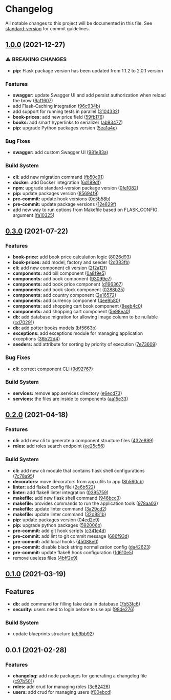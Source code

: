 # Changelog

All notable changes to this project will be documented in this file. See [standard-version](https://github.com/conventional-changelog/standard-version) for commit guidelines.

## [1.0.0](https://github.com/Rubenrod18/pypotter_books/compare/v0.3.0...v1.0.0) (2021-12-27)


### ⚠ BREAKING CHANGES

* **pip:** Flask package version has been updated from 1.1.2 to 2.0.1 version

### Features

* **swagger:** update Swagger UI and add persist authorization when reload the brow ([6af1607](https://github.com/Rubenrod18/pypotter_books/commit/6af160701d51c3aee760ed4e530a104543b240ec))
* add Flask-Caching integration ([96c934b](https://github.com/Rubenrod18/pypotter_books/commit/96c934bd29394cfb37f7e09a088ec69d758a8eea))
* add support for running tests in parallel ([3104332](https://github.com/Rubenrod18/pypotter_books/commit/31043325f3e6ca1b4f82d3a599063c771a489900))
* **book-prices:** add new price field ([59fb176](https://github.com/Rubenrod18/pypotter_books/commit/59fb1766d6af7748df13d566b9203b10d96c18ec))
* **books:** add smart hyperlinks to serializer ([ab93477](https://github.com/Rubenrod18/pypotter_books/commit/ab93477445be503bb0349fa68aa21f330d5a68f4))
* **pip:** upgrade Python packages version ([5ea1a4e](https://github.com/Rubenrod18/pypotter_books/commit/5ea1a4ed147d3a3432c59d122bafc740a34ed6fd))


### Bug Fixes

* **swagger:** add custom Swagger UI ([981e83a](https://github.com/Rubenrod18/pypotter_books/commit/981e83a21090f20149ee761a34a7649caa073b67))


### Build System

* **cli:** add new migration command ([fb50c91](https://github.com/Rubenrod18/pypotter_books/commit/fb50c916220ed24153a9ea3cca091c52914a9d7d))
* **docker:** add Docker integration ([6d189df](https://github.com/Rubenrod18/pypotter_books/commit/6d189df651c8fa97a797d01e19aeb7b9f25a4be7))
* **npm:** upgrade standard-version package version ([0fe1082](https://github.com/Rubenrod18/pypotter_books/commit/0fe1082461f189e17639583e82697d00bdd6b763))
* **pip:** update packages version ([85694f9](https://github.com/Rubenrod18/pypotter_books/commit/85694f9bda161e09613cb29610bc3d1b56c7eca2))
* **pre-commit:** update hook versions ([0c5b58b](https://github.com/Rubenrod18/pypotter_books/commit/0c5b58bfaf6386d6842e2178aa2891aea92694c9))
* **pre-commit:** update package versions ([12e829f](https://github.com/Rubenrod18/pypotter_books/commit/12e829f10fef2ffd466f6b234efb9d11943d1134))
* add new way to run options from Makefile based on FLASK_CONFIG argument ([fa10325](https://github.com/Rubenrod18/pypotter_books/commit/fa10325ded9230aad2d826dbf24bd7c0e6b6dfde))

## [0.3.0](https://github.com/Rubenrod18/flask_api_alchemy/compare/v0.2.0...v0.3.0) (2021-07-22)


### Features

* **book-price:** add book price calculation logic ([8026d93](https://github.com/Rubenrod18/flask_api_alchemy/commit/8026d93fbbb2fa23472adfec8e8cab91dfa2db05))
* **book-prices:** add model, factory and seeder ([2d383fb](https://github.com/Rubenrod18/flask_api_alchemy/commit/2d383fbd71df9a5060b05ca4d377a8e745cb858f))
* **cli:** add new component cli version ([2f2a12f](https://github.com/Rubenrod18/flask_api_alchemy/commit/2f2a12f885e8d7e1e6f5e5eababd80fddcc9b7e3))
* **components:** add bill component ([0a8f9e5](https://github.com/Rubenrod18/flask_api_alchemy/commit/0a8f9e5f9a4db7d7b7343125b15b913327ab7246))
* **components:** add book component ([93099e7](https://github.com/Rubenrod18/flask_api_alchemy/commit/93099e792386814f14b406fbeb04e31306e93884))
* **components:** add book price component ([d196367](https://github.com/Rubenrod18/flask_api_alchemy/commit/d196367885b17db5db1e2accf5f033c5d66bf398))
* **components:** add book stock component ([0288b25](https://github.com/Rubenrod18/flask_api_alchemy/commit/0288b2556d24d3be49ae8a887e4c02fde097a2b0))
* **components:** add country component ([2e16572](https://github.com/Rubenrod18/flask_api_alchemy/commit/2e165720d9ae421e7f1209ee091bd02073c0db3c))
* **components:** add currency component ([4ee9b80](https://github.com/Rubenrod18/flask_api_alchemy/commit/4ee9b802fb7903261899cade871df55df87e5322))
* **components:** add shopping cart book component ([8eeb4c0](https://github.com/Rubenrod18/flask_api_alchemy/commit/8eeb4c059ec05f417519e4a2a527b195453938f3))
* **components:** add shopping cart component ([5e98ea0](https://github.com/Rubenrod18/flask_api_alchemy/commit/5e98ea0ea740c241a8bbdd20dd5a889144438464))
* **db:** add database migration for allowing image column to be nullable ([cd70291](https://github.com/Rubenrod18/flask_api_alchemy/commit/cd702912a384ff278e6a18c12e435b24afbb88bf))
* **db:** add potter books models ([bf5663b](https://github.com/Rubenrod18/flask_api_alchemy/commit/bf5663b681357c7df657d3dfbcad97058c1151b4))
* **exceptions:** add exceptions module for managing application exceptions ([36b22d4](https://github.com/Rubenrod18/flask_api_alchemy/commit/36b22d4fb6e3a62f1b080ca1796ef42bae0ec3e2))
* **seeders:** add attribute for sorting by priority of execution ([7e73609](https://github.com/Rubenrod18/flask_api_alchemy/commit/7e73609b9a512c72b9b429704858f43068b04a4c))


### Bug Fixes

* **cli:** correct component CLI ([9d92767](https://github.com/Rubenrod18/flask_api_alchemy/commit/9d927677c510413e22faa850a8e799c910142de4))


### Build System

* **services:** remove app.services directory ([e6ecd73](https://github.com/Rubenrod18/flask_api_alchemy/commit/e6ecd738ac7b201aae8f231d40c89b16f3838835))
* **services:** the files are inside to components ([aa15e33](https://github.com/Rubenrod18/flask_api_alchemy/commit/aa15e33ecd3e81a542e62e4917339a865bc8a6a2))

## [0.2.0](https://github.com/Rubenrod18/flask_api_alchemy/compare/v0.1.0...v0.2.0) (2021-04-18)


### Features

* **cli:** add new cli to generate a component structure files ([432e899](https://github.com/Rubenrod18/flask_api_alchemy/commit/432e899bcd36aa849f11ec9069b414aeed4a3ad9))
* **roles:** add roles search endpoint ([ee25c56](https://github.com/Rubenrod18/flask_api_alchemy/commit/ee25c566f681057811f10006b940e77877d10b4d))


### Build System

* **cli:** add new cli module that contains flask shell configurations ([7c78a95](https://github.com/Rubenrod18/flask_api_alchemy/commit/7c78a9581742097f0460e6dabe8cd59aba42c979))
* **decorators:** move decorators from app.utils to app ([8b560cb](https://github.com/Rubenrod18/flask_api_alchemy/commit/8b560cbf09a18c407a93668f1b92dc5f025342f7))
* **linter:** add flake8 config file ([2e6b522](https://github.com/Rubenrod18/flask_api_alchemy/commit/2e6b522179cab47f4a3ebeec00f44d423d7af5a8))
* **linter:** add flake8 linter integration ([0395759](https://github.com/Rubenrod18/flask_api_alchemy/commit/03957598a13ff475faf06082d67315486c6f90f4))
* **makefile:** add new flask shell command ([946bcc3](https://github.com/Rubenrod18/flask_api_alchemy/commit/946bcc338f04eb42e5b14ef9b494df37bbb324e3))
* **makefile:** provides commands to run the application tools ([978aa03](https://github.com/Rubenrod18/flask_api_alchemy/commit/978aa03c0c435104273eda731c66cb2af49274af))
* **makefile:** update linter command ([3a29cd2](https://github.com/Rubenrod18/flask_api_alchemy/commit/3a29cd2dd3911cddaea0637f23100e2cd0deb36d))
* **makefile:** update linter command ([32d881b](https://github.com/Rubenrod18/flask_api_alchemy/commit/32d881b102e1f404b7bcb7d582f83386bd3f1c3f))
* **pip:** update packages version ([04ed2e9](https://github.com/Rubenrod18/flask_api_alchemy/commit/04ed2e9d86b681f64690c30156527ef992fd9e18))
* **pip:** upgrade python packages ([592006b](https://github.com/Rubenrod18/flask_api_alchemy/commit/592006b4f4f02ac30de06fd593960952d5f0178c))
* **pre-commit:** add git hook scripts ([c341e4d](https://github.com/Rubenrod18/flask_api_alchemy/commit/c341e4d50fa1d93eaeb48c860ba53daa03c0059c))
* **pre-commit:** add lint to git commit message ([686f93d](https://github.com/Rubenrod18/flask_api_alchemy/commit/686f93d1439fbd9a7cdb4e59627397f288ea16fe))
* **pre-commit:** add local hooks ([45088e0](https://github.com/Rubenrod18/flask_api_alchemy/commit/45088e07fefda4baa897768d740a1935458c722f))
* **pre-commit:** disable black string normalization config ([da42623](https://github.com/Rubenrod18/flask_api_alchemy/commit/da42623c407f43e728e6be64c3b3d1805412e5ce))
* **pre-commit:** update flake8 hook configuration ([1d610e5](https://github.com/Rubenrod18/flask_api_alchemy/commit/1d610e58a7d387696cc6b2069e6e0c106ccd3118))
* remove useless files ([4bff2e9](https://github.com/Rubenrod18/flask_api_alchemy/commit/4bff2e91d9753f27c48561ab50e15f9c10ff7c7a))

## [0.1.0](https://github.com/Rubenrod18/flask_api_alchemy/compare/v0.0.1...v0.1.0) (2021-03-19)


## Features

* **db:** add command for filling fake data in database ([7b53fc6](https://github.com/Rubenrod18/flask_api_alchemy/commit/7b53fc62343e34c10b0cb58227883f7e5eb53b9a))
* **security:** users need to login before to use api ([98de276](https://github.com/Rubenrod18/flask_api_alchemy/commit/98de2768fa96f50e24bf30015cb9c8a4ccaddfac))


### Build System

* update blueprints structure ([eb9bb92](https://github.com/Rubenrod18/flask_api_alchemy/commit/eb9bb92903edd4b254d638742530102496117b65))

## 0.0.1 (2021-02-28)


### Features

* **changelog:** add node packages for generating a changelog file ([c97b501](https://github.com/Rubenrod18/flask_api_alchemy/commit/c97b5017308de45d2fe1754acf50d3af4ffc8942))
* **roles:** add crud for managing roles ([3e82426](https://github.com/Rubenrod18/flask_api_alchemy/commit/3e82426dba09dd90ec591deaba0182d74dc638cd))
* **users:** add crud for managing users ([f00ebcd](https://github.com/Rubenrod18/flask_api_alchemy/commit/f00ebcd18d8dbaae8af57e7fbdc96251cb0bb426))
